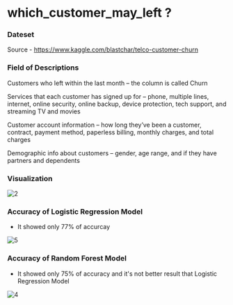# which_customer_may_left ?

### Dateset
Source - https://www.kaggle.com/blastchar/telco-customer-churn

### Field of Descriptions

Customers who left within the last month – the column is called Churn

Services that each customer has signed up for – phone, multiple lines, internet, online security, online backup, device protection, tech support, and streaming TV and movies

Customer account information – how long they’ve been a customer, contract, payment method, paperless billing, monthly charges, and total charges

Demographic info about customers – gender, age range, and if they have partners and dependents


### Visualization 
![2](https://user-images.githubusercontent.com/39496126/119971458-330a7b00-bfdb-11eb-873b-29709348179f.PNG)

### Accuracy of Logistic Regression Model
- It showed only 77% of accurcay

![5](https://user-images.githubusercontent.com/39496126/119976272-12452400-bfe1-11eb-80a6-cb294462db59.PNG)

### Accuracy of Random Forest Model
- It showed only 75% of accuracy and it's not better result that Logistic Regression Model


![4](https://user-images.githubusercontent.com/39496126/119976114-d742f080-bfe0-11eb-9baf-bcece6520e12.PNG)




